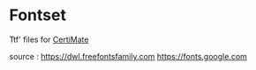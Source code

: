 # Fontset
Ttf' files for [CertiMate](https://certimate.onrender.com)

source :
https://dwl.freefontsfamily.com
https://fonts.google.com
